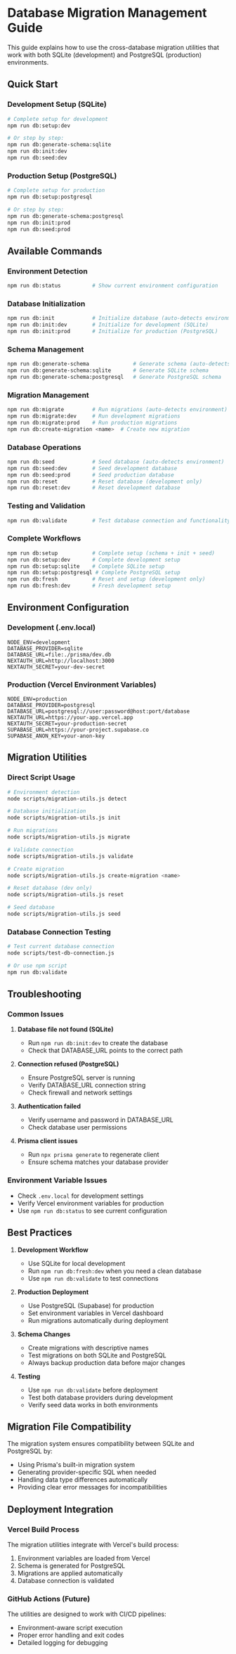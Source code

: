 # Database Migration Management Guide

This guide explains how to use the cross-database migration utilities that work with both SQLite (development) and PostgreSQL (production) environments.

## Quick Start

### Development Setup (SQLite)
```bash
# Complete setup for development
npm run db:setup:dev

# Or step by step:
npm run db:generate-schema:sqlite
npm run db:init:dev
npm run db:seed:dev
```

### Production Setup (PostgreSQL)
```bash
# Complete setup for production
npm run db:setup:postgresql

# Or step by step:
npm run db:generate-schema:postgresql
npm run db:init:prod
npm run db:seed:prod
```

## Available Commands

### Environment Detection
```bash
npm run db:status          # Show current environment configuration
```

### Database Initialization
```bash
npm run db:init            # Initialize database (auto-detects environment)
npm run db:init:dev        # Initialize for development (SQLite)
npm run db:init:prod       # Initialize for production (PostgreSQL)
```

### Schema Management
```bash
npm run db:generate-schema              # Generate schema (auto-detects provider)
npm run db:generate-schema:sqlite       # Generate SQLite schema
npm run db:generate-schema:postgresql   # Generate PostgreSQL schema
```

### Migration Management
```bash
npm run db:migrate         # Run migrations (auto-detects environment)
npm run db:migrate:dev     # Run development migrations
npm run db:migrate:prod    # Run production migrations
npm run db:create-migration <name>  # Create new migration
```

### Database Operations
```bash
npm run db:seed            # Seed database (auto-detects environment)
npm run db:seed:dev        # Seed development database
npm run db:seed:prod       # Seed production database
npm run db:reset           # Reset database (development only)
npm run db:reset:dev       # Reset development database
```

### Testing and Validation
```bash
npm run db:validate        # Test database connection and functionality
```

### Complete Workflows
```bash
npm run db:setup           # Complete setup (schema + init + seed)
npm run db:setup:dev       # Complete development setup
npm run db:setup:sqlite    # Complete SQLite setup
npm run db:setup:postgresql # Complete PostgreSQL setup
npm run db:fresh           # Reset and setup (development only)
npm run db:fresh:dev       # Fresh development setup
```

## Environment Configuration

### Development (.env.local)
```env
NODE_ENV=development
DATABASE_PROVIDER=sqlite
DATABASE_URL=file:./prisma/dev.db
NEXTAUTH_URL=http://localhost:3000
NEXTAUTH_SECRET=your-dev-secret
```

### Production (Vercel Environment Variables)
```env
NODE_ENV=production
DATABASE_PROVIDER=postgresql
DATABASE_URL=postgresql://user:password@host:port/database
NEXTAUTH_URL=https://your-app.vercel.app
NEXTAUTH_SECRET=your-production-secret
SUPABASE_URL=https://your-project.supabase.co
SUPABASE_ANON_KEY=your-anon-key
```

## Migration Utilities

### Direct Script Usage
```bash
# Environment detection
node scripts/migration-utils.js detect

# Database initialization
node scripts/migration-utils.js init

# Run migrations
node scripts/migration-utils.js migrate

# Validate connection
node scripts/migration-utils.js validate

# Create migration
node scripts/migration-utils.js create-migration <name>

# Reset database (dev only)
node scripts/migration-utils.js reset

# Seed database
node scripts/migration-utils.js seed
```

### Database Connection Testing
```bash
# Test current database connection
node scripts/test-db-connection.js

# Or use npm script
npm run db:validate
```

## Troubleshooting

### Common Issues

1. **Database file not found (SQLite)**
   - Run `npm run db:init:dev` to create the database
   - Check that DATABASE_URL points to the correct path

2. **Connection refused (PostgreSQL)**
   - Ensure PostgreSQL server is running
   - Verify DATABASE_URL connection string
   - Check firewall and network settings

3. **Authentication failed**
   - Verify username and password in DATABASE_URL
   - Check database user permissions

4. **Prisma client issues**
   - Run `npx prisma generate` to regenerate client
   - Ensure schema matches your database provider

### Environment Variable Issues
- Check `.env.local` for development settings
- Verify Vercel environment variables for production
- Use `npm run db:status` to see current configuration

## Best Practices

1. **Development Workflow**
   - Use SQLite for local development
   - Run `npm run db:fresh:dev` when you need a clean database
   - Use `npm run db:validate` to test connections

2. **Production Deployment**
   - Use PostgreSQL (Supabase) for production
   - Set environment variables in Vercel dashboard
   - Run migrations automatically during deployment

3. **Schema Changes**
   - Create migrations with descriptive names
   - Test migrations on both SQLite and PostgreSQL
   - Always backup production data before major changes

4. **Testing**
   - Use `npm run db:validate` before deployment
   - Test both database providers during development
   - Verify seed data works in both environments

## Migration File Compatibility

The migration system ensures compatibility between SQLite and PostgreSQL by:

- Using Prisma's built-in migration system
- Generating provider-specific SQL when needed
- Handling data type differences automatically
- Providing clear error messages for incompatibilities

## Deployment Integration

### Vercel Build Process
The migration utilities integrate with Vercel's build process:

1. Environment variables are loaded from Vercel
2. Schema is generated for PostgreSQL
3. Migrations are applied automatically
4. Database connection is validated

### GitHub Actions (Future)
The utilities are designed to work with CI/CD pipelines:

- Environment-aware script execution
- Proper error handling and exit codes
- Detailed logging for debugging